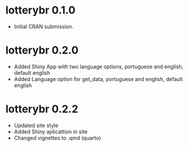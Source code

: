 # lotterybr 0.1.0

* Initial CRAN submission.

# lotterybr 0.2.0

* Added Shiny App with two language options, portuguese and english, default english
* Added Language option for get_data, portuguese and english, default english

# lotterybr 0.2.2

* Updated site style
* Added Shiny aplicattion in site
* Changed vignettes to .qmd (quarto)

